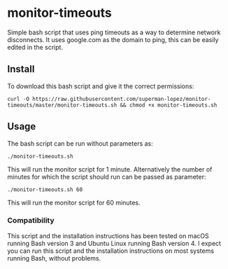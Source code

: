 # monitor-timeouts
Simple bash script that uses ping timeouts as a way to determine network disconnects.  It uses google.com as the domain to ping, this can be easily edited in the script.
## Install

To download this bash script and give it the correct permissions:
```
curl -O https://raw.githubusercontent.com/superman-lopez/monitor-timeouts/master/monitor-timeouts.sh && chmod +x monitor-timeouts.sh
```

## Usage

The bash script can be run without parameters as: 
```
./monitor-timeouts.sh
```

This will run the monitor script for 1 minute.  Alternatively the number of minutes for which the script should run can be passed as parameter:
```
./monitor-timeouts.sh 60
```
This will run the monitor script for 60 minutes.

### Compatibility
This script and the installation instructions has been tested on macOS running Bash version 3 and Ubuntu Linux running Bash version 4.  I expect you can run this script and the installation instructions on most systems running Bash, without problems.
